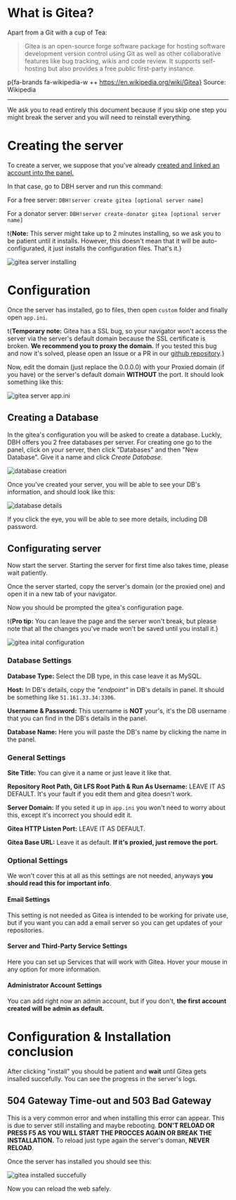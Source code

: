 # What is Gitea?

Apart from a Git with a cup of Tea:

> Gitea is an open-source forge software package for hosting software development version control using Git as well as other collaborative features like bug tracking, wikis and code review. It supports self-hosting but also provides a free public first-party instance.

p{fa-brands fa-wikipedia-w ++ https://en.wikipedia.org/wiki/Gitea} Source: Wikipedia

---

We ask you to read entirely this document because if you skip one step you might break the server and you will need to reinstall everything.

# Creating the server

To create a server, we suppose that you've already [created and linked an account into the panel.](https://help.dbh.wtf/getting-started)

In that case, go to DBH server and run this command:

For a free server: `DBH!server create gitea [optional server name]`

For a donator server: `DBH!server create-donator gitea [optional server name]`

t{**Note:** This server might take up to 2 minutes installing, so we ask you to be patient until it installs. However, this doesn't mean that it will be auto-configurated, it just installs the configuration files. That's it.}

![gitea server installing](/content/gitea/server-installing.jpg)

# Configuration

Once the server has installed, go to files, then open `custom` folder and finally open `app.ini`.

t{**Temporary note:** Gitea has a SSL bug, so your navigator won't access the server via the server's default domain because the SSL certificate is broken. **We recommend you to proxy the domain.** If you tested this bug and now it's solved, please open an Issue or a PR in our [github repository](https://github.com/DBH-Docs/Documentation).}

Now, edit the domain (just replace the 0.0.0.0) with your Proxied domain (if you have) or the server's default domain **WITHOUT** the port. It should look something like this:

![gitea server app.ini](/content/gitea/gitea-appini.png)

## Creating a Database

In the gitea's configuration you will be asked to create a database. Luckly, DBH offers you 2 free databases per server. For creating one go to the panel, click on your server, then click "Databases" and then "New Database". Give it a name and click *Create Database*.

![database creation](/content/gitea/database-create.png)

Once you've created your server, you will be able to see your DB's information, and should look like this: 

![database details](/content/gitea/database-details.jpg)

If you click the eye, you will be able to see more details, including DB password.

## Configurating server

Now start the server. Starting the server for first time also takes time, please wait patiently.

Once the server started, copy the server's domain (or the proxied one) and open it in a new tab of your navigator.

Now you should be prompted the gitea's configuration page.

t{**Pro tip:** You can leave the page and the server won't break, but please note that all the changes you've made won't be saved until you install it.}

![gitea inital configuration](/content/gitea/gitea-initial-config.png)

### Database Settings

**Database Type:** Select the DB type, in this case leave it as MySQL.

**Host:** In DB's details, copy the *"endpoint"* in DB's details in panel. It should be something like `51.161.33.34:3306`.

**Username & Password:** This username is **NOT** your's, it's the DB username that you can find in the DB's details in the panel.

**Database Name:** Here you will paste the DB's name by clicking the name in the panel.

### General Settings

**Site Title:** You can give it a name or just leave it like that.

**Repository Root Path, Git LFS Root Path & Run As Username:** LEAVE IT AS DEFAULT. It's your fault if you edit them and gitea doesn't work.

**Server Domain:** If you seted it up in `app.ini` you won't need to worry about this, except it's incorrect you should edit it.

**Gitea HTTP Listen Port:** LEAVE IT AS DEFAULT.

**Gitea Base URL:** Leave it as default. **If it's proxied, just remove the port.**

### Optional Settings

We won't cover this at all as this settings are not needed, anyways **you should read this for important info**.

#### Email Settings

This setting is not needed as Gitea is intended to be working for private use, but if you want you can add a email server so you can get updates of your repositories.

#### Server and Third-Party Service Settings

Here you can set up Services that will work with Gitea. Hover your mouse in any option for more information.

#### Administrator Account Settings

You can add right now an admin account, but if you don't, **the first account created will be admin as default.**


# Configuration & Installation conclusion

After clicking "install" you should be patient and **wait** until Gitea gets insalled succefully. You can see the progress in the server's logs.

## 504 Gateway Time-out and 503 Bad Gateway

This is a very common error and when installing this error can appear. This is due to server still installing and maybe rebooting. **DON'T RELOAD OR PRESS F5 AS YOU WILL START THE PROCCES AGAIN OR BREAK THE INSTALLATION.** To reload just type again the server's doman, **NEVER RELOAD**. 

Once the server has installed you should see this:

![gitea installed succefully](/content/gitea/gitea-installed-main-page.png)

Now you can reload the web safely.
